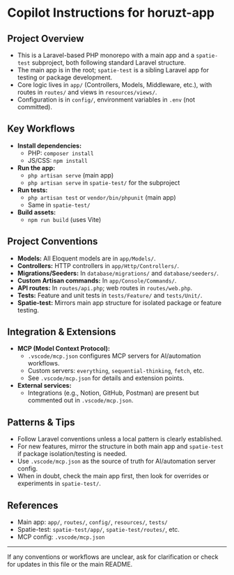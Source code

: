 # Copilot Instructions for horuzt-app

## Project Overview
- This is a Laravel-based PHP monorepo with a main app and a `spatie-test` subproject, both following standard Laravel structure.
- The main app is in the root; `spatie-test` is a sibling Laravel app for testing or package development.
- Core logic lives in `app/` (Controllers, Models, Middleware, etc.), with routes in `routes/` and views in `resources/views/`.
- Configuration is in `config/`, environment variables in `.env` (not committed).

## Key Workflows
- **Install dependencies:**
  - PHP: `composer install`
  - JS/CSS: `npm install`
- **Run the app:**
  - `php artisan serve` (main app)
  - `php artisan serve` in `spatie-test/` for the subproject
- **Run tests:**
  - `php artisan test` or `vendor/bin/phpunit` (main app)
  - Same in `spatie-test/`
- **Build assets:**
  - `npm run build` (uses Vite)

## Project Conventions
- **Models:** All Eloquent models are in `app/Models/`.
- **Controllers:** HTTP controllers in `app/Http/Controllers/`.
- **Migrations/Seeders:** In `database/migrations/` and `database/seeders/`.
- **Custom Artisan commands:** In `app/Console/Commands/`.
- **API routes:** In `routes/api.php`; web routes in `routes/web.php`.
- **Tests:** Feature and unit tests in `tests/Feature/` and `tests/Unit/`.
- **Spatie-test:** Mirrors main app structure for isolated package or feature testing.

## Integration & Extensions
- **MCP (Model Context Protocol):**
  - `.vscode/mcp.json` configures MCP servers for AI/automation workflows.
  - Custom servers: `everything`, `sequential-thinking`, `fetch`, etc.
  - See `.vscode/mcp.json` for details and extension points.
- **External services:**
  - Integrations (e.g., Notion, GitHub, Postman) are present but commented out in `.vscode/mcp.json`.

## Patterns & Tips
- Follow Laravel conventions unless a local pattern is clearly established.
- For new features, mirror the structure in both main app and `spatie-test` if package isolation/testing is needed.
- Use `.vscode/mcp.json` as the source of truth for AI/automation server config.
- When in doubt, check the main app first, then look for overrides or experiments in `spatie-test/`.

## References
- Main app: `app/`, `routes/`, `config/`, `resources/`, `tests/`
- Spatie-test: `spatie-test/app/`, `spatie-test/routes/`, etc.
- MCP config: `.vscode/mcp.json`

---
If any conventions or workflows are unclear, ask for clarification or check for updates in this file or the main README.
